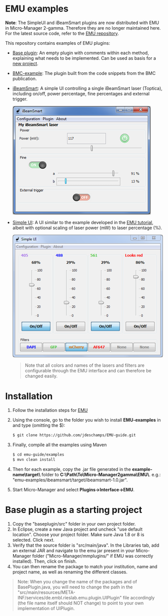 # EMU examples

**Note**: The SimpleUI and iBeamSmart plugins are now distributed with EMU in Micro-Manager 2-gamma. Therefore they are no longer maintained here. For the latest source code, refer to the [EMU repository](https://github.com/jdeschamps/EMU). 



This repository contains examples of EMU plugins:

- [Base plugin]( https://github.com/jdeschamps/EMU-guide/tree/master/examples/baseplugin): An empty plugin with comments within each method, explaining what needs to be implemented. Can be used as basis for a [new project](#newproject).

- [BMC-example](https://github.com/jdeschamps/EMU-guide/tree/master/examples/bmc-example): The plugin built from the code snippets from the BMC publication.

- [iBeamSmart]( https://github.com/jdeschamps/EMU-guide/tree/master/examples/ibeamsmart): A simple UI controlling a single iBeamSmart laser (Toptica), including on/off, power percentage, fine percentages and external trigger.

  ![iBeamSmart](img/iBeamSmart.PNG)



- [Simple UI]( https://github.com/jdeschamps/EMU-guide/tree/master/examples/simpleui): A UI similar to the example developed in the [EMU tutorial]( https://github.com/jdeschamps/EMU-guide/tree/master/tutorial ), albeit with optional scaling of laser power (mW) to laser percentage (%).

  ![SimpleUI](img/simpleUI.PNG)
  
  > Note that all colors and names of the lasers and filters are configurable through the EMU interface and can therefore be changed easily.
  
  

# Installation

1. Follow the installation steps for [EMU](https://github.com/jdeschamps/EMU)

2. Using the console, go to the folder you wish to install **EMU-examples** in and type (omitting the $):

   ```bash
   $ git clone https://github.com/jdeschamps/EMU-guide.git
   ```

3. Finally, compile all the examples using Maven

   ```bash
   $ cd emu-guide/examples
   $ mvn clean install
   ```

4. Then for each example, copy the .jar file generated in the **example-name\target\\** folder to **C:\Path\To\Micro-Manager2gamma\EMU\\**. 
   e.g.: "emu-examples/ibeamsmart/target/ibeamsmart-1.0.jar".

5. Start Micro-Manager and select **Plugins->Interface->EMU**.



# Base plugin as a starting project <a name="newproject"></a>

1. Copy the "baseplugin/src" folder in your own project folder.
2. In Eclipse, create a new Java project and uncheck "use default location". Choose your project folder. Make sure Java 1.8 or 8 is selected. Click next.
3. Verify that the source folder is "src/main/java". In the Libraries tab, add an external JAR and navigate to the emu jar present in your Micro-Manager folder ("Micro-Manager/mmplugins/" if EMU was correctly installed). Then, click on finish.
4. You can then rename the package to match your institution, name and project name, as well as renaming the different classes.

> Note: When you change the name of the packages and of BasePlugin.java, you will need to change the path in the "src/main/resources/META-INF/services/de.embl.rieslab.emu.plugin.UIPlugin" file accordingly (the file name itself should NOT change) to point to your own implementation of UIPlugin.

